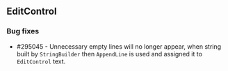 ## EditControl

### Bug fixes

* \#295045 - Unnecessary empty lines will no longer appear, when string built by `StringBuilder` then `AppendLine` is used and assigned it to `EditControl` text.

